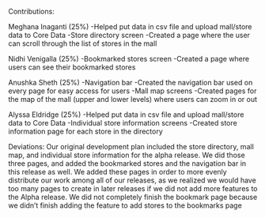 Contributions:

Meghana Inaganti (25%)
  -Helped put data in csv file and upload mall/store data to Core Data
  -Store directory screen
    -Created a page where the user can scroll through the list of stores in the mall
    
Nidhi Venigalla (25%)
  -Bookmarked stores screen
    -Created a page where users can see their bookmarked stores
  
Anushka Sheth (25%)
  -Navigation bar
    -Created the navigation bar used on every page for easy access for users
  -Mall map screens
    -Created pages for the map of the mall (upper and lower levels) where users can zoom in or out
    
Alyssa Eldridge (25%)
  -Helped put data in csv file and upload mall/store data to Core Data
  -Individual store information screens
    -Created store information page for each store in the directory

Deviations:
Our original development plan included the store directory, mall map, and individual store information for the alpha release.
We did those three pages, and added the bookmarked stores and the navigation bar in this release as well. We added these pages in order to more evenly distribute our work among all of our releases, as we realized we would have too many pages to create in later releases if we did not add more features to the Alpha release.
We did not completely finish the bookmark page because we didn’t finish adding the feature to add stores to the bookmarks page 
